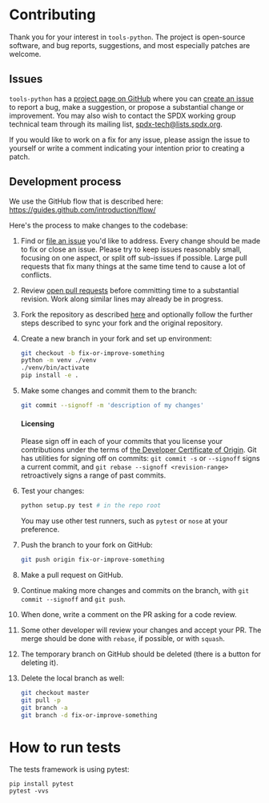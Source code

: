 # Contributing

Thank you for your interest in `tools-python`. The project is open-source software, and bug reports, suggestions, and
most especially patches are welcome.

## Issues

`tools-python` has a [project page on GitHub](https://github.com/spdx/tools-python/) where you
can [create an issue](https://github.com/spdx/tools-python/issues/new) to report a bug, make a suggestion, or propose a
substantial change or improvement. You may also wish to contact the SPDX working group technical team through its
mailing list, [spdx-tech@lists.spdx.org](mailto:spdx-tech@lists.spdx.org).

If you would like to work on a fix for any issue, please assign the issue to yourself or write a comment indicating your
intention prior to creating a patch.

## Development process

We use the GitHub flow that is described here: https://guides.github.com/introduction/flow/

Here's the process to make changes to the codebase:

1. Find or [file an issue](#issues) you'd like to address. Every change should be made to fix or close an issue. Please
   try to keep issues reasonably small, focusing on one aspect, or split off sub-issues if possible. Large pull requests
   that fix many things at the same time tend to cause a lot of conflicts.

2. Review [open pull requests](https://github.com/spdx/tools-python/pulls) before committing time to a substantial
   revision. Work along similar lines may already be in progress.

3. Fork the repository as described [here](https://docs.github.com/en/get-started/quickstart/fork-a-repo#forking-a-repository)
   and optionally follow the further steps described to sync your fork and the original repository.

4. Create a new branch in your fork and set up environment:
   ```sh
   git checkout -b fix-or-improve-something
   python -m venv ./venv
   ./venv/bin/activate
   pip install -e .
   ```
5. Make some changes and commit them to the branch:
   ```sh
   git commit --signoff -m 'description of my changes'
   ```

   #### Licensing

   Please sign off in each of your commits that you license your contributions under the terms
   of [the Developer Certificate of Origin](https://developercertificate.org/). Git has utilities for signing off on
   commits: `git commit -s` or `--signoff` signs a current commit, and `git rebase --signoff <revision-range>`
   retroactively signs a range of past commits.

6. Test your changes:
   ```sh
   python setup.py test # in the repo root
   ```
   You may use other test runners, such as `pytest` or `nose` at your preference.
7. Push the branch to your fork on GitHub:
   ```sh
   git push origin fix-or-improve-something
   ```
8. Make a pull request on GitHub.
9. Continue making more changes and commits on the branch, with `git commit --signoff` and `git push`.
10. When done, write a comment on the PR asking for a code review.
11. Some other developer will review your changes and accept your PR. The merge should be done with `rebase`, if
    possible, or with `squash`.
12. The temporary branch on GitHub should be deleted (there is a button for deleting it).
13. Delete the local branch as well:
    ```sh
    git checkout master
    git pull -p
    git branch -a
    git branch -d fix-or-improve-something
    ```

# How to run tests

The tests framework is using pytest:

```
pip install pytest
pytest -vvs
```
